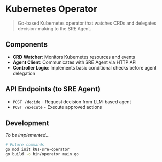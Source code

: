 # Kubernetes Operator

> Go-based Kubernetes operator that watches CRDs and delegates decision-making to the SRE Agent.

## Components

- **CRD Watcher**: Monitors Kubernetes resources and events
- **Agent Client**: Communicates with SRE Agent via HTTP API
- **Controller Logic**: Implements basic conditional checks before agent delegation

## API Endpoints (to SRE Agent)

- `POST /decide` - Request decision from LLM-based agent
- `POST /execute` - Execute approved actions

## Development

*To be implemented...*

```bash
# Future commands
go mod init k8s-sre-operator
go build -o bin/operator main.go
```
